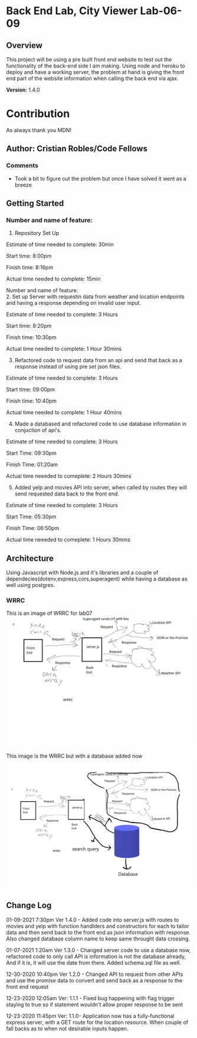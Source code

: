 # Back End Lab, City Viewer Lab-06-09

## Overview
This project will be using a pre built front end website to test out the functionality of the back-end side I am making. Using node and heroku to deploy and have a working server, the problem at hand is giving the front end part of the website information when calling the back end via ajax.



**Version**: 1.4.0

# Contribution

 As always thank you MDN!

## Author: Cristian Robles/Code Fellows

### Comments

- Took a bit to figure out the problem but once I have solved it went as a breeze

## Getting Started

### Number and name of feature:

1. Repository Set Up

Estimate of time needed to complete: 30min

Start time: 8:00pm

Finish time: 8:16pm

Actual time needed to complete: 15min  


Number and name of feature:  
2. Set up Server with requestin data from weather and location endpoints and having a response depending on invalid user input.

Estimate of time needed to complete: 3 Hours

Start time: 8:20pm

Finish time: 10:30pm

Actual time needed to complete: 1 Hour 30mins  


3. Refactored code to request data from an api and send that back as a response instead of using pre set json files.

Estimate of time needed to complete: 3 Hours

Start time: 09:00pm

Finish time: 10:40pm

Actual time needed to complete: 1 Hour 40mins

4. Made a databased and refactored code to use database information in conjuction of api's.

Estimate of time needed to complete: 3 Hours

Start Time: 09:30pm

Finish Time: 01:20am

Actual time neeeded to comeplete: 2 Hours 30mins

5. Added yelp and movies API into server, when called by routes they will send requested data back to the front end.

Estimate of time needed to complete: 3 Hours

Start Time: 05:30pm

Finish Time: 06:50pm

Actual time neeeded to comeplete: 1 Hours 30mins



## Architecture
Using Javascript with Node.js and it's libraries and a couple of dependecies(dotenv,express,cors,superagent) while having a database as well using postgres.  

### WRRC 
This is an image of WRRC for lab07
![My WRRC drawned](./img/WRRC-lab07.png)  

This image is the WRRC but with a database added now
![WRRC with Database](./img/WRRC-lab08.png)  


## Change Log
<!-- Use this area to document the iterative changes made to your application as each feature is successfully implemented. Use time stamps. Here's an examples: !-->

01-09-2021 7:30pm Ver 1.4.0 - Added code into server.js with routes to movies and yelp with function handlders and constructors for each to tailor data and then send back to the front end as json information with response. Also changed database column name to keep same throught data crossing.

01-07-2021 1:20am Ver 1.3.0 - Changed server code to use a database now, refactored code to only call API is information is not the database already, And if it is, it will use the date from there. Added schema.sql file as well.

12-30-2020 10:40pm Ver 1.2.0  - Changed API to request from other APIs and use the promise data to convert and send back as a response to the front end request

12-23-2020 12:05am Ver: 1.1.1 - Fixed bug happening with flag trigger staying to true so if statement wouldn't allow proper response to be sent

12-23-2020 11:45pm Ver: 1.1.0- Application now has a fully-functional express server, with a GET route for the location resource. When couple of fall backs as to when not desirable inputs happen.  

